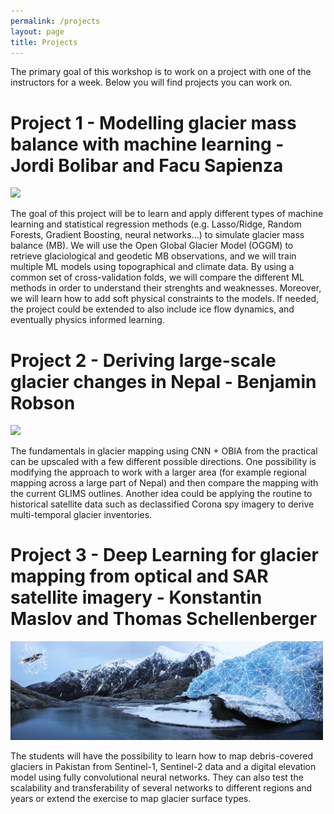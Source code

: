 ```yaml
---
permalink: /projects
layout: page
title: Projects
---
```


The primary goal of this workshop is to work on a project with one of the instructors for a week. Below you will find projects you can work on.

# Project 1 - Modelling glacier mass balance with machine learning - Jordi Bolibar and Facu Sapienza

<img src="https://github.com/Machine-Learning-in-Glaciology-Workshop/Machine-Learning-in-Glaciology-Workshop.github.io/raw/master/assets/imgs/glacier_AI_lq.png" width="500">

The goal of this project will be to learn and apply different types of machine learning and statistical regression methods (e.g. Lasso/Ridge, Random Forests, Gradient Boosting, neural networks...) to simulate glacier mass balance (MB). We will use the Open Global Glacier Model (OGGM) to retrieve glaciological and geodetic MB observations, and we will train multiple ML models using topographical and climate data. By using a common set of cross-validation folds, we will compare the different ML methods in order to understand their strenghts and weaknesses. Moreover, we will learn how to add soft physical constraints to the models. If needed, the project could be extended to also include ice flow dynamics, and eventually physics informed learning. 

# Project 2 - Deriving large-scale glacier changes in Nepal - Benjamin Robson

<img src="https://user-images.githubusercontent.com/52926341/168526671-50a357b4-02da-4b9d-93e3-852a71bab66a.jpg" width="500">

The fundamentals in glacier mapping using CNN + OBIA from the practical can be upscaled with a few different possible directions. One possibility is modifying the approach to work with a larger area (for example regional mapping across a large part of Nepal) and then compare the mapping with the current GLIMS outlines. Another idea could be applying the routine to historical satellite data such as declassified Corona spy imagery to derive multi-temporal glacier inventories.

# Project 3 - Deep Learning for glacier mapping from optical and SAR satellite imagery - Konstantin Maslov and Thomas Schellenberger
<img src="https://github.com/Machine-Learning-in-Glaciology-Workshop/Machine-Learning-in-Glaciology-Workshop.github.io/raw/master/assets/imgs/engabreen_VI_sentinel-1_white-mesh_2000x632.jpg" width="500">

<!-- <img src="https://github.com/Machine-Learning-in-Glaciology-Workshop/Machine-Learning-in-Glaciology-Workshop.github.io/blob/master/assets/imgs/engabreen_VI_sentinel-1_white-mesh_2000x632.jpg" width="800"> -->

The students will have the possibility to learn how to map debris-covered glaciers in Pakistan from Sentinel-1, Sentinel-2 data and a digital elevation model using fully convolutional neural networks. They can also test the scalability and transferability of several networks to different regions and years or extend the exercise to map glacier surface types.
